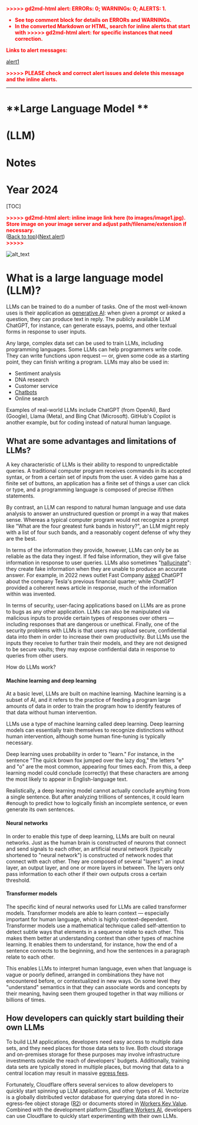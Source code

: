 
<!-----

You have some errors, warnings, or alerts. If you are using reckless mode, turn it off to see useful information and inline alerts.
* ERRORs: 0
* WARNINGs: 0
* ALERTS: 1

Conversion time: 0.974 seconds.


Using this Markdown file:

1. Paste this output into your source file.
2. See the notes and action items below regarding this conversion run.
3. Check the rendered output (headings, lists, code blocks, tables) for proper
   formatting and use a linkchecker before you publish this page.

Conversion notes:

* Docs to Markdown version 1.0β40
* Mon Oct 28 2024 05:51:58 GMT-0700 (PDT)
* Source doc: Large Language Model (LLM) - Notes - 2024
* This document has images: check for >>>>>  gd2md-html alert:  inline image link in generated source and store images to your server. NOTE: Images in exported zip file from Google Docs may not appear in  the same order as they do in your doc. Please check the images!

----->


<p style="color: red; font-weight: bold">>>>>>  gd2md-html alert:  ERRORs: 0; WARNINGs: 0; ALERTS: 1.</p>
<ul style="color: red; font-weight: bold"><li>See top comment block for details on ERRORs and WARNINGs. <li>In the converted Markdown or HTML, search for inline alerts that start with >>>>>  gd2md-html alert:  for specific instances that need correction.</ul>

<p style="color: red; font-weight: bold">Links to alert messages:</p><a href="#gdcalert1">alert1</a>

<p style="color: red; font-weight: bold">>>>>> PLEASE check and correct alert issues and delete this message and the inline alerts.<hr></p>



# **Large Language Model **


# **(LLM)**


# **Notes**


# **Year 2024**


[TOC]




<p id="gdcalert1" ><span style="color: red; font-weight: bold">>>>>>  gd2md-html alert: inline image link here (to images/image1.jpg). Store image on your image server and adjust path/filename/extension if necessary. </span><br>(<a href="#">Back to top</a>)(<a href="#gdcalert2">Next alert</a>)<br><span style="color: red; font-weight: bold">>>>>> </span></p>


![alt_text](images/image1.jpg "image_tooltip")



# **What is a large language model (LLM)?**

LLMs can be trained to do a number of tasks. One of the most well-known uses is their application as [generative AI](https://www.cloudflare.com/learning/ai/what-is-generative-ai/): when given a prompt or asked a question, they can produce text in reply. The publicly available LLM ChatGPT, for instance, can generate essays, poems, and other textual forms in response to user inputs.

Any large, complex data set can be used to train LLMs, including programming languages. Some LLMs can help programmers write code. They can write functions upon request — or, given some code as a starting point, they can finish writing a program. LLMs may also be used in:



* Sentiment analysis
* DNA research
* Customer service
* [Chatbots](https://www.cloudflare.com/learning/bots/what-is-a-chatbot/)
* Online search

Examples of real-world LLMs include ChatGPT (from OpenAI), Bard (Google), Llama (Meta), and Bing Chat (Microsoft). GitHub's Copilot is another example, but for coding instead of natural human language.


## What are some advantages and limitations of LLMs?

A key characteristic of LLMs is their ability to respond to unpredictable queries. A traditional computer program receives commands in its accepted syntax, or from a certain set of inputs from the user. A video game has a finite set of buttons, an application has a finite set of things a user can click or type, and a programming language is composed of precise if/then statements.

By contrast, an LLM can respond to natural human language and use data analysis to answer an unstructured question or prompt in a way that makes sense. Whereas a typical computer program would not recognize a prompt like "What are the four greatest funk bands in history?", an LLM might reply with a list of four such bands, and a reasonably cogent defense of why they are the best.

In terms of the information they provide, however, LLMs can only be as reliable as the data they ingest. If fed false information, they will give false information in response to user queries. LLMs also sometimes "[hallucinate](https://www.cloudflare.com/learning/ai/what-are-ai-hallucinations/)": they create fake information when they are unable to produce an accurate answer. For example, in 2022 news outlet Fast Company [asked](https://www.fastcompany.com/90819887/how-to-trick-openai-chat-gpt) ChatGPT about the company Tesla's previous financial quarter; while ChatGPT provided a coherent news article in response, much of the information within was invented.

In terms of security, user-facing applications based on LLMs are as prone to bugs as any other application. LLMs can also be manipulated via malicious inputs to provide certain types of responses over others — including responses that are dangerous or unethical. Finally, one of the security problems with LLMs is that users may upload secure, confidential data into them in order to increase their own productivity. But LLMs use the inputs they receive to further train their models, and they are not designed to be secure vaults; they may expose confidential data in response to queries from other users.

How do LLMs work?


#### Machine learning and deep learning

At a basic level, LLMs are built on machine learning. Machine learning is a subset of AI, and it refers to the practice of feeding a program large amounts of data in order to train the program how to identify features of that data without human intervention.

LLMs use a type of machine learning called deep learning. Deep learning models can essentially train themselves to recognize distinctions without human intervention, although some human fine-tuning is typically necessary.

Deep learning uses probability in order to "learn." For instance, in the sentence "The quick brown fox jumped over the lazy dog," the letters "e" and "o" are the most common, appearing four times each. From this, a deep learning model could conclude (correctly) that these characters are among the most likely to appear in English-language text.

Realistically, a deep learning model cannot actually conclude anything from a single sentence. But after analyzing trillions of sentences, it could learn #enough to predict how to logically finish an incomplete sentence, or even generate its own sentences.


#### Neural networks

In order to enable this type of deep learning, LLMs are built on neural networks. Just as the human brain is constructed of neurons that connect and send signals to each other, an artificial neural network (typically shortened to "neural network") is constructed of network nodes that connect with each other. They are composed of several "layers”: an input layer, an output layer, and one or more layers in between. The layers only pass information to each other if their own outputs cross a certain threshold.


#### Transformer models

The specific kind of neural networks used for LLMs are called transformer models. Transformer models are able to learn context — especially important for human language, which is highly context-dependent. Transformer models use a mathematical technique called self-attention to detect subtle ways that elements in a sequence relate to each other. This makes them better at understanding context than other types of machine learning. It enables them to understand, for instance, how the end of a sentence connects to the beginning, and how the sentences in a paragraph relate to each other.

This enables LLMs to interpret human language, even when that language is vague or poorly defined, arranged in combinations they have not encountered before, or contextualized in new ways. On some level they "understand" semantics in that they can associate words and concepts by their meaning, having seen them grouped together in that way millions or billions of times.


## How developers can quickly start building their own LLMs

To build LLM applications, developers need easy access to multiple data sets, and they need places for those data sets to live. Both cloud storage and on-premises storage for these purposes may involve infrastructure investments outside the reach of developers' budgets. Additionally, training data sets are typically stored in multiple places, but moving that data to a central location may result in massive [egress fees](https://www.cloudflare.com/learning/cloud/what-are-data-egress-fees/).

Fortunately, Cloudflare offers several services to allow developers to quickly start spinning up LLM applications, and other types of AI. Vectorize is a globally distributed vector database for querying data stored in no-egress-fee object storage ([R2](https://www.cloudflare.com/developer-platform/r2/)) or documents stored in [Workers Key Value](https://www.cloudflare.com/developer-platform/workers-kv/). Combined with the development platform [Cloudflare Workers AI](https://developers.cloudflare.com/workers-ai/), developers can use Cloudflare to quickly start experimenting with their own LLMs.
